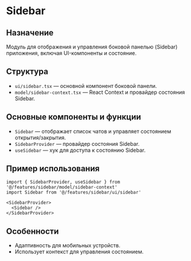 # Sidebar

## Назначение
Модуль для отображения и управления боковой панелью (Sidebar) приложения, включая UI-компоненты и состояние.

## Структура
- `ui/sidebar.tsx` — основной компонент боковой панели.
- `model/sidebar-context.tsx` — React Context и провайдер состояния Sidebar.

## Основные компоненты и функции
- `Sidebar` — отображает список чатов и управляет состоянием открытия/закрытия.
- `SidebarProvider` — провайдер состояния Sidebar.
- `useSidebar` — хук для доступа к состоянию Sidebar.

## Пример использования
```tsx
import { SidebarProvider, useSidebar } from '@/features/sidebar/model/sidebar-context'
import Sidebar from '@/features/sidebar/ui/sidebar'

<SidebarProvider>
  <Sidebar />
</SidebarProvider>
```

## Особенности
- Адаптивность для мобильных устройств.
- Использует контекст для управления состоянием. 